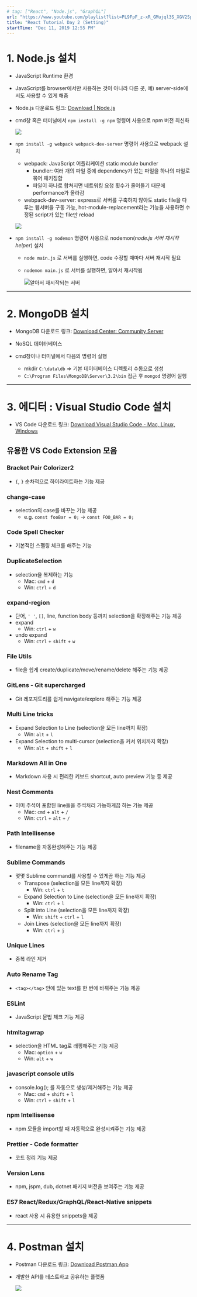 ```yaml
---
# tag: ["React", "Node.js", "GraphQL"]
url: "https://www.youtube.com/playlist?list=PL9FpF_z-xR_GMujql3S_XGV2SpdfDBkeC"
title: "React Tutorial Day 2 (Setting)"
startTime: "Dec 11, 2019 12:55 PM"
---
```


# 1. Node.js 설치

- JavaScript Runtime 환경
- JavaScript를 browser에서만 사용하는 것이 아니라 다른 곳, 예) server-side에서도 사용할 수 있게 해줌

- Node.js 다운로드 링크: [Download | Node.js](https://nodejs.org/en/download/)

- cmd창 혹은 터미널에서 `npm install -g npm` 명령어 사용으로 npm 버전 최신화

    ![](Day2Setting/Untitled.png)

- `npm install -g webpack webpack-dev-server` 명령어 사용으로 webpack 설치
    - webpack: JavaScript 어플리케이션 static module bundler
        - bundler: 여러 개의 파일 중에 dependency가 있는 파일을 하나의 파일로 묶어 패키징함
        - 파일이 하나로 합쳐지면 네트워킹 요청 횟수가 줄어들기 때문에 performance가 올라감
    - webpack-dev-server: express로 서버를 구축하지 않아도 static file을 다루는 웹서버을 구동 가능, hot-module-replacement라는 기능을 사용하면 수정된 script가 있는 file만 reload

    ![](Day2Setting/Untitled1.png)

- `npm install -g nodemon` 명령어 사용으로 nodemon(*node.js 서버 재시작 helper*) 설치
    - `node main.js` 로 서버를 실행하면, code 수정할 때마다 서버 재시작 필요
    - `nodemon main.js` 로 서버를 실행하면, 알아서 재시작됨

        ![알아서 재시작되는 서버](Day2Setting/Untitled2.png)
        
---

# 2. MongoDB 설치

- MongoDB 다운로드 링크: [Download Center: Community Server](https://www.mongodb.com/download-center/community)

- NoSQL 데이터베이스

- cmd창이나 터미널에서 다음의 명령어 실행
    - mkdir `C:\data\db` ⇒ 기본 데이터베이스 디렉토리 수동으로 생성
    - `C:\Program Files\MongoDB\Server\3.2\bin` 접근 후 `mongod` 명령어 실행

---

# 3. 에디터 : Visual Studio Code 설치

- VS Code 다운로드 링크: [Download Visual Studio Code - Mac, Linux, Windows](https://code.visualstudio.com/download)

## 유용한 VS Code Extension 모음

### Bracket Pair Colorizer2

- `{`, `}` 순차적으로 하이라이트하는 기능 제공

### change-case

- selection의 case를 바꾸는 기능 제공
    - e.g. `const fooBar = 0;` → `const FOO_BAR = 0;`

### Code Spell Checker

- 기본적인 스펠링 체크를 해주는 기능

### DuplicateSelection

- selection을 복제하는 기능
    - Mac: `cmd` + `d`
    - Win: `ctrl` + `d`

### expand-region

- 단어, `' '`, `[]`, line, function body 등까지 selection을 확장해주는 기능 제공
- expand
    - Win: `ctrl` + `w`
- undo expand
    - Win: `ctrl` + `shift` +  `w`

### File Utils

- file을 쉽게 create/duplicate/move/rename/delete 해주는 기능 제공

### GitLens - Git supercharged

- Git 레포지토리를 쉽게 navigate/explore 해주는 기능 제공

### Multi Line tricks

- Expand Selection to Line (selection을 모든 line까지 확장)
    - Win: `alt` + `l`
- Expand Selection to multi-cursor (selection을 커서 위치까지 확장)
    - Win: `alt` + `shift` + `l`

### Markdown All in One

- Markdown 사용 시 편리한 키보드 shortcut, auto preview 기능 등 제공

### Nest Comments

- 이미 주석이 포함된 line들을 주석처리 가능하게끔 하는 기능 제공
    - Mac: `cmd` + `alt` + `/`
    - Win: `ctrl` + `alt` + `/`

### Path Intellisense

- filename을 자동완성해주는 기능 제공

### Sublime Commands

- 몇몇 Sublime command를 사용할 수 있게끔 하는 기능 제공
    - Transpose (selection을 모든 line까지 확장)
        - Win: `ctrl` + `t`
    - Expand Selection to Line (selection을 모든 line까지 확장)
        - Win: `ctrl` + `l`
    - Split into Line (selection을 모든 line까지 확장)
        - Win: `shift` + `ctrl` + `l`
    - Join Lines (selection을 모든 line까지 확장)
        - Win: `ctrl` + `j`

### Unique Lines

- 중복 라인 제거

### Auto Rename Tag

- `<tag></tag>` 안에 있는 text를 한 번에 바꿔주는 기능 제공

### ESLint

- JavaScript 문법 체크 기능 제공

### htmltagwrap

- selection을 HTML tag로 래핑해주는 기능 제공
    - Mac: `option` + `w`
    - Win: `alt` + `w`

### javascript console utils

- console.log(); 를 자동으로 생성/제거해주는 기능 제공
    - Mac: `cmd` + `shift` + `l`
    - Win: `ctrl` + `shift` + `l`

### npm Intellisense

- npm 모듈을 import할 때 자동적으로 완성시켜주는 기능 제공

### Prettier - Code formatter

- 코드 정리 기능 제공

### Version Lens

- npm, jspm, dub, dotnet 패키지 버전을 보여주는 기능 제공

### ES7 React/Redux/GraphQL/React-Native snippets

- react 사용 시 유용한 snippets을 제공

---

# 4. Postman 설치

- Postman 다운로드 링크: [Download Postman App](https://www.getpostman.com/downloads/)

- 개발한 API를 테스트하고 공유하는 플랫폼

    ![](Day2Setting/Untitled3.png)